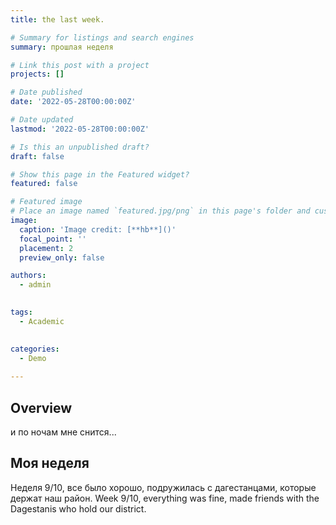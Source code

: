 ```yaml
---
title: the last week.

# Summary for listings and search engines
summary: прошлая неделя

# Link this post with a project
projects: []

# Date published
date: '2022-05-28T00:00:00Z'

# Date updated
lastmod: '2022-05-28T00:00:00Z'

# Is this an unpublished draft?
draft: false

# Show this page in the Featured widget?
featured: false

# Featured image
# Place an image named `featured.jpg/png` in this page's folder and customize its options here.
image:
  caption: 'Image credit: [**hb**]()'
  focal_point: ''
  placement: 2
  preview_only: false

authors:
  - admin
  

tags:
  - Academic
 

categories:
  - Demo
  
---
```


## Overview
и по ночам мне снится...


## Моя неделя
Неделя 9/10, все было хорошо, подружилась с дагестанцами, которые держат наш район.
Week 9/10, everything was fine, made friends with the Dagestanis who hold our district.
